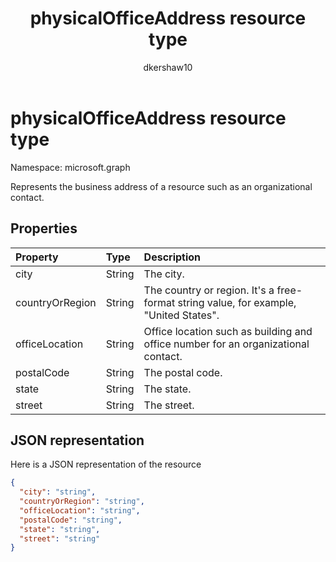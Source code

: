﻿---
title: "physicalOfficeAddress resource type"
description: "Represents the business address of a resource such as a contact or event."
localization_priority: Normal
doc_type: resourcePageType
ms.prod: "microsoft-identity-platform"
author: "dkershaw10"
---

# physicalOfficeAddress resource type

Namespace: microsoft.graph

Represents the business address of a resource such as an organizational contact.

## Properties

| Property        | Type   | Description                                                                           |
| :-------------- | :----- | :------------------------------------------------------------------------------------ |
| city            | String | The city.                                                                             |
| countryOrRegion | String | The country or region. It's a free-format string value, for example, "United States". |
| officeLocation  | String | Office location such as building and office number for an organizational contact.     |
| postalCode      | String | The postal code.                                                                      |
| state           | String | The state.                                                                            |
| street          | String | The street.                                                                           |

## JSON representation

Here is a JSON representation of the resource

<!-- {
  "blockType": "resource",
  "optionalProperties": [

  ],
  "@odata.type": "microsoft.graph.physicalOfficeAddress"
}-->

```json
{
  "city": "string",
  "countryOrRegion": "string",
  "officeLocation": "string",
  "postalCode": "string",
  "state": "string",
  "street": "string"
}

```

<!-- uuid: 8fcb5dbc-d5aa-4681-8e31-b001d5168d79
2015-10-25 14:57:30 UTC -->

<!-- {
  "type": "#page.annotation",
  "description": "physicalOfficeAddress resource",
  "keywords": "",
  "section": "documentation",
  "tocPath": ""
}-->
